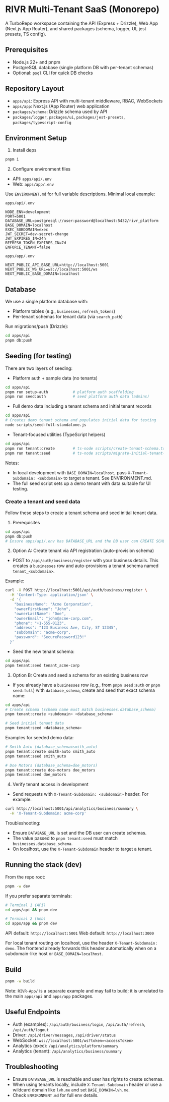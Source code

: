 # RIVR Multi-Tenant SaaS (Monorepo)

A TurboRepo workspace containing the API (Express + Drizzle), Web App (Next.js App Router), and shared packages (schema, logger, UI, jest presets, TS config).

## Prerequisites

- Node.js 22+ and pnpm
- PostgreSQL database (single platform DB with per-tenant schemas)
- Optional: `psql` CLI for quick DB checks

## Repository Layout

- `apps/api`: Express API with multi-tenant middleware, RBAC, WebSockets
- `apps/app`: Next.js (App Router) web application
- `packages/schema`: Drizzle schema used by API
- `packages/logger`, `packages/ui`, `packages/jest-presets`, `packages/typescript-config`

## Environment Setup

1. Install deps

```sh
pnpm i
```

2. Configure environment files

- API: `apps/api/.env`
- Web: `apps/app/.env`

Use `ENVIRONMENT.md` for full variable descriptions. Minimal local example:

`apps/api/.env`

```env
NODE_ENV=development
PORT=5001
DATABASE_URL=postgresql://user:password@localhost:5432/rivr_platform
BASE_DOMAIN=localhost
EXEC_SUBDOMAIN=exec
JWT_SECRET=dev-secret-change
JWT_EXPIRES_IN=24h
REFRESH_TOKEN_EXPIRES_IN=7d
ENFORCE_TENANT=false
```

`apps/app/.env`

```env
NEXT_PUBLIC_API_BASE_URL=http://localhost:5001
NEXT_PUBLIC_WS_URL=ws://localhost:5001/ws
NEXT_PUBLIC_BASE_DOMAIN=localhost
```

## Database

We use a single platform database with:

- Platform tables (e.g., `businesses`, `refresh_tokens`)
- Per-tenant schemas for tenant data (via `search_path`)

Run migrations/push (Drizzle):

```sh
cd apps/api
pnpm db:push
```

## Seeding (for testing)

There are two layers of seeding:

- Platform auth + sample data (no tenants)

```sh
cd apps/api
pnpm run setup-auth           # platform auth scaffolding
pnpm run seed:auth            # seed platform auth data (admins)
```

- Full demo data including a tenant schema and initial tenant records

```sh
cd apps/api
# Creates demo tenant schema and populates initial data for testing
node scripts/seed-full-standalone.js
```

- Tenant-focused utilities (TypeScript helpers)

```sh
cd apps/api
pnpm run tenant:create        # ts-node scripts/create-tenant-schema.ts
pnpm run tenant:seed          # ts-node scripts/migrate-initial-tenant-seed.ts
```

Notes:

- In local development with `BASE_DOMAIN=localhost`, pass `X-Tenant-Subdomain: <subdomain>` to target a tenant. See ENVIRONMENT.md.
- The full seed script sets up a demo tenant with data suitable for UI testing.

### Create a tenant and seed data

Follow these steps to create a tenant schema and seed initial tenant data.

1. Prerequisites

```sh
cd apps/api
pnpm db:push
# Ensure apps/api/.env has DATABASE_URL and the DB user can CREATE SCHEMA
```

2. Option A: Create tenant via API registration (auto-provision schema)

- POST to `/api/auth/business/register` with your business details. This creates a `businesses` row and auto-provisions a tenant schema named `tenant_<subdomain>`.

Example:

```sh
curl -X POST http://localhost:5001/api/auth/business/register \
  -H 'Content-Type: application/json' \
  -d '{
    "businessName": "Acme Corporation",
    "ownerFirstName": "John",
    "ownerLastName": "Doe",
    "ownerEmail": "john@acme-corp.com",
    "phone": "+1-555-0123",
    "address": "123 Business Ave, City, ST 12345",
    "subdomain": "acme-corp",
    "password": "SecurePassword123!"
  }'
```

- Seed the new tenant schema:

```sh
cd apps/api
pnpm tenant:seed tenant_acme-corp
```

3. Option B: Create and seed a schema for an existing business row

- If you already have a `businesses` row (e.g., from `pnpm seed:auth` or `pnpm seed:full`) with `database_schema`, create and seed that exact schema name:

```sh
cd apps/api
# Create schema (schema name must match businesses.database_schema)
pnpm tenant:create <subdomain> <database_schema>

# Seed initial tenant data
pnpm tenant:seed <database_schema>
```

Examples for seeded demo data:

```sh
# Smith Auto (database_schema=smith_auto)
pnpm tenant:create smith-auto smith_auto
pnpm tenant:seed smith_auto

# Doe Motors (database_schema=doe_motors)
pnpm tenant:create doe-motors doe_motors
pnpm tenant:seed doe_motors
```

4. Verify tenant access in development

- Send requests with `X-Tenant-Subdomain: <subdomain>` header. For example:

```sh
curl http://localhost:5001/api/analytics/business/summary \
  -H 'X-Tenant-Subdomain: acme-corp'
```

Troubleshooting:

- Ensure `DATABASE_URL` is set and the DB user can create schemas.
- The value passed to `pnpm tenant:seed` must match `businesses.database_schema`.
- On localhost, use the `X-Tenant-Subdomain` header to target a tenant.

## Running the stack (dev)

From the repo root:

```sh
pnpm -w dev
```

If you prefer separate terminals:

```sh
# Terminal 1 (API)
cd apps/api && pnpm dev

# Terminal 2 (Web)
cd apps/app && pnpm dev
```

API default: `http://localhost:5001`
Web default: `http://localhost:3000`

For local tenant routing on localhost, use the header `X-Tenant-Subdomain: demo`. The frontend already forwards this header automatically when on a subdomain-like host or `BASE_DOMAIN=localhost`.

## Build

```sh
pnpm -w build
```

Note: `RIVR-App/` is a separate example and may fail to build; it is unrelated to the main `apps/api` and `apps/app` packages.

## Useful Endpoints

- Auth (examples): `/api/auth/business/login`, `/api/auth/refresh`, `/api/auth/logout`
- Driver: `/api/driver/messages`, `/api/driver/status`
- WebSocket: `ws://localhost:5001/ws?token=<accessToken>`
- Analytics (exec): `/api/analytics/platform/summary`
- Analytics (tenant): `/api/analytics/business/summary`

## Troubleshooting

- Ensure `DATABASE_URL` is reachable and user has rights to create schemas.
- When using tenants locally, include `X-Tenant-Subdomain` header or use a wildcard domain like `lvh.me` and set `BASE_DOMAIN=lvh.me`.
- Check `ENVIRONMENT.md` for full env details.
